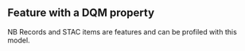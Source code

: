 ## Feature with a DQM property

NB Records and STAC items are features and can be profiled with this model.

